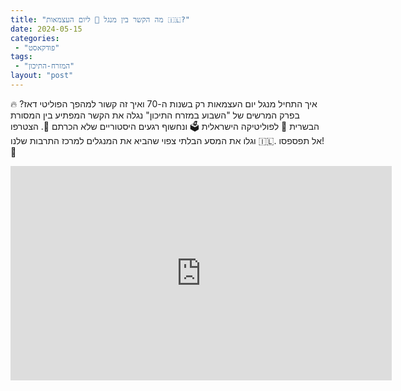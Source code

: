 ```yaml
---
title: "מה הקשר בין מנגל 🍖 ליום העצמאות 🇮🇱?"
date: 2024-05-15
categories: 
 - "פודקאסט"
tags: 
 - "המזרח-התיכון"
layout: "post"
---
```


🔥 איך התחיל מנגל יום העצמאות רק בשנות ה-70 ואיך זה קשור למהפך הפוליטי דאז? בפרק המרשים של "השבוע במזרח התיכון" נגלה את הקשר המפתיע בין המסורת הבשרית 🍖 לפוליטיקה הישראלית 🗳️ ונחשוף רגעים היסטוריים שלא הכרתם 📜. הצטרפו וגלו את המסע הבלתי צפוי שהביא את המנגלים למרכז התרבות שלנו 🇮🇱. אל תפספסו! 🎉

<iframe width="610" height="343" src="https://www.youtube.com/embed/ZogZ7NU0nHI" frameborder="0" allow="accelerometer; autoplay; clipboard-write; encrypted-media; gyroscope; picture-in-picture; web-share" referrerpolicy="strict-origin-when-cross-origin" allowfullscreen></iframe>
